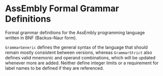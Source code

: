 # AssEmbly Formal Grammar Definitions

Formal grammar definitions for the AssEmbly programming language written in BNF (Backus–Naur form).

`GrammarGeneric` defines the general syntax of the language that should remain mostly consistent between versions, whereas `GrammarStrict` also defines valid mnemonic and operand combinations, which will be updated whenever more are added. Neither define integer limits or a requirement for label names to be defined if they are referenced.
